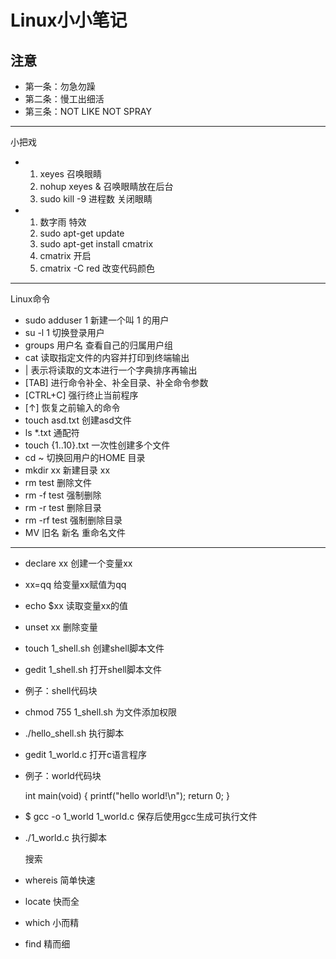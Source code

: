 # Linux小小笔记 #

  ## 注意 ##
  - 第一条：勿急勿躁
-  第二条：慢工出细活
-  第三条：NOT LIKE NOT SPRAY
-  --
  
   小把戏 
-  1. xeyes    召唤眼睛
   1. nohup xeyes &  召唤眼睛放在后台
   2. sudo kill -9 进程数  关闭眼睛

-  1. 数字雨 特效
   2. sudo apt-get update 
   3. sudo apt-get install cmatrix
   4. cmatrix  开启
   5. cmatrix -C red  改变代码颜色
-  --
 Linux命令 

- sudo adduser 1  新建一个叫 1 的用户
- su -l 1    切换登录用户
- groups 用户名  查看自己的归属用户组
- cat    读取指定文件的内容并打印到终端输出
- |  表示将读取的文本进行一个字典排序再输出       
- [TAB]      进行命令补全、补全目录、补全命令参数
- [CTRL+C]   强行终止当前程序
- [↑]       恢复之前输入的命令
- touch asd.txt  创建asd文件
- ls *.txt   通配符
- touch {1..10}.txt  一次性创建多个文件
- cd ~  切换回用户的HOME 目录
- mkdir xx  新建目录 xx
- rm test 删除文件
- rm -f test 强制删除
- rm -r test 删除目录
- rm -rf test 强制删除目录
- MV  旧名 新名  重命名文件
- --
- declare xx 创建一个变量xx
- xx=qq  给变量xx赋值为qq
- echo $xx 读取变量xx的值
- unset xx  删除变量

- touch 1_shell.sh 创建shell脚本文件 
- gedit 1_shell.sh 打开shell脚本文件


- 例子：shell代码块
  <? shell

   #!/bin/bash

   for ((i=0; i<10; i++));do   
   echo "hello shell"

   done

   exit 0

  
- chmod 755 1_shell.sh  为文件添加权限
-  ./hello_shell.sh  执行脚本



- gedit 1_world.c  打开c语言程序

- 例子：world代码块
  <? world

  #include <stdio.h>

  int main(void)
  {

    printf("hello world!\n");

    return 0;

  }

- $ gcc -o 1_world 1_world.c  保存后使用gcc生成可执行文件
- ./1_world.c  执行脚本

  搜索
- whereis 简单快速
- locate  快而全
- which   小而精
- find    精而细
